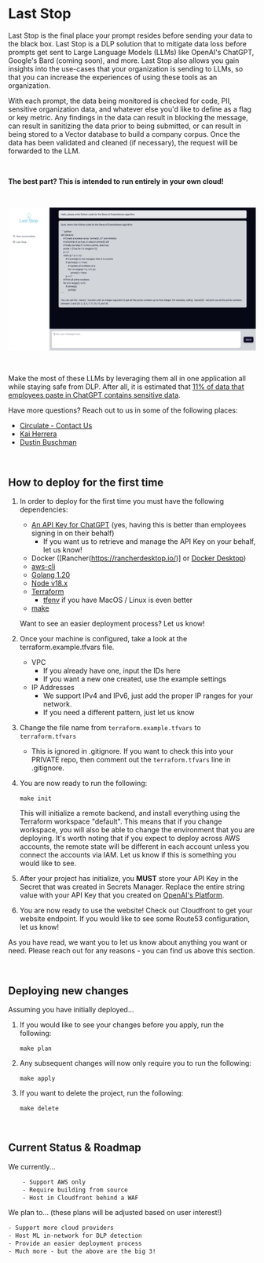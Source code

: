 # Last Stop 

Last Stop is the final place your prompt resides before sending your data to the black box. Last Stop is a DLP solution that to mitigate data loss before prompts get sent to Large Language Models (LLMs) like OpenAI's ChatGPT, Google's Bard (coming soon), and more. Last Stop also allows you gain insights into the use-cases that your organization is sending to LLMs, so that you can increase the experiences of using these tools as an organization. 

With each prompt, the data being monitored is checked for code, PII, sensitive organization data, and whatever else you'd like to define as a flag or key metric. Any findings in the data can result in blocking the message, can result in sanitizing the data prior to being submitted, or can result in being stored to a Vector database to build a company corpus. Once the data has been validated and cleaned (if necessary), the request will be forwarded to the LLM.

<br />

__The best part? This is intended to run entirely in your own cloud!__

<br />

![Example image of LLM functionality](assets/example.png)

<br />

Make the most of these LLMs by leveraging them all in one application all while staying safe from DLP. After all, it is estimated that [11% of data that employees paste in ChatGPT contains sensitive data](https://www.csoonline.com/article/3691115/sharing-sensitive-business-data-with-chatgpt-could-be-risky.html).

Have more questions? Reach out to us in some of the following places:
- [Circulate - Contact Us](https://www.circulate.dev/contact)
- [Kai Herrera](https://www.linkedin.com/in/kai-herrera/)
- [Dustin Buschman](https://www.linkedin.com/in/dbuschman/)

<br />

## How to deploy for the first time

1. In order to deploy for the first time you must have the following dependencies:
    - [An API Key for ChatGPT](https://platform.openai.com/overview) (yes, having this is better than employees signing in on their behalf)
        - If you want us to retrieve and manage the API Key on your behalf, let us know! 
    - Docker ([Rancher(https://rancherdesktop.io/)] or [Docker Desktop](https://docs.docker.com/desktop/))
    - [aws-cli](https://aws.amazon.com/cli/)
    - [Golang 1.20](https://go.dev/doc/install)
    - [Node v18.x](https://nodejs.org/en)
    - [Terraform](https://developer.hashicorp.com/terraform/downloads?ajs_aid=bf5b0ec0-8e9f-4b0c-9e0b-1879f52fa26c&product_intent=terraform)
        - [tfenv](https://github.com/tfutils/tfenv) if you have MacOS / Linux is even better
    - [make](https://www.gnu.org/software/make/)

    Want to see an easier deployment process? Let us know! 

1. Once your machine is configured, take a look at the terraform.example.tfvars file.
    - VPC
        - If you already have one, input the IDs here
        - If you want a new one created, use the example settings
    - IP Addresses
        - We support IPv4 and IPv6, just add the proper IP ranges for your network.
        - If you need a different pattern, just let us know

1. Change the file name from `terraform.example.tfvars` to `terraform.tfvars`
    - This is ignored in .gitignore. If you want to check this into your PRIVATE repo, then comment out the `terraform.tfvars` line in .gitignore.

1. You are now ready to run the following:
    ```
    make init
    ```

    This will initialize a remote backend, and install everything using the Terraform workspace "default". This means that if you change workspace, you will also be able to change the environment that you are deploying. It's worth noting that if you expect to deploy across AWS accounts, the remote state will be different in each account unless you connect the accounts via IAM. Let us know if this is something you would like to see.

1. After your project has initialize, you __MUST__ store your API Key in the Secret that was created in Secrets Manager. Replace the entire string value with your API Key that you created on [OpenAI's Platform](https://platform.openai.com/overview).

1. You are now ready to use the website! Check out Cloudfront to get your website endpoint. If you would like to see some Route53 configuration, let us know! 

As you have read, we want you to let us know about anything you want or need. Please reach out for any reasons - you can find us above this section.

<br />

## Deploying new changes

Assuming you have initially deployed...

1. If you would like to see your changes before you apply, run the following:
    ```
    make plan
    ```

1. Any subsequent changes will now only require you to run the following:

    ```
    make apply
    ```

1. If you want to delete the project, run the following:
    ```
    make delete
    ```

<br />

## Current Status & Roadmap

We currently...
```
    - Support AWS only
    - Require building from source
    - Host in Cloudfront behind a WAF
```

We plan to... (these plans will be adjusted based on user interest!)
```
- Support more cloud providers
- Host ML in-network for DLP detection
- Provide an easier deployment process
- Much more - but the above are the big 3! 
```
